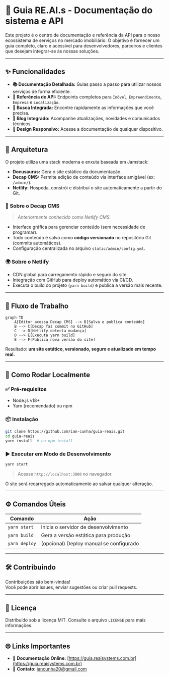# 📘 Guia RE.AI.s - Documentação do sistema e API

Este projeto é o centro de documentação e referência da API para o nosso ecossistema de serviços no mercado imobiliário. O objetivo é fornecer um guia completo, claro e acessível para desenvolvedores, parceiros e clientes que desejam integrar-se às nossas soluções.

---

## ✨ Funcionalidades

- **📚 Documentação Detalhada:** Guias passo a passo para utilizar nossos serviços de forma eficiente.
- **🔌 Referência de API:** Endpoints completos para `Imóvel`, `Empreendimento`, `Empresa` e `Localização`.
- **🔎 Busca Integrada:** Encontre rapidamente as informações que você precisa.
- **📰 Blog Integrado:** Acompanhe atualizações, novidades e comunicados técnicos.
- **📱 Design Responsivo:** Acesse a documentação de qualquer dispositivo.

---

## 🧱 Arquitetura

O projeto utiliza uma stack moderna e enxuta baseada em Jamstack:

- **Docusaurus:** Gera o site estático da documentação.
- **Decap CMS:** Permite edição de conteúdo via interface amigável (ex: `/admin/`).
- **Netlify:** Hospeda, constrói e distribui o site automaticamente a partir do Git.

### 🔧 Sobre o Decap CMS

> *Anteriormente conhecido como Netlify CMS.*

- Interface gráfica para gerenciar conteúdo (sem necessidade de programar).
- Todo conteúdo é salvo como **código versionado** no repositório Git (commits automáticos).
- Configuração centralizada no arquivo `static/admin/config.yml`.

### 🌍 Sobre o Netlify

- CDN global para carregamento rápido e seguro do site.
- Integração com GitHub para deploy automático via CI/CD.
- Executa o build do projeto (`yarn build`) e publica a versão mais recente.

---

## 🔁 Fluxo de Trabalho

```mermaid
graph TD
    A[Editor acessa Decap CMS] --> B[Salva e publica conteúdo]
    B --> C[Decap faz commit no GitHub]
    C --> D[Netlify detecta mudança]
    D --> E[Executa yarn build]
    E --> F[Publica nova versão do site]
```

Resultado: **um site estático, versionado, seguro e atualizado em tempo real.**

---

## 🚀 Como Rodar Localmente

### ✅ Pré-requisitos

- Node.js v18+  
- Yarn (recomendado) ou npm

### 📦 Instalação

```bash
git clone https://github.com/ian-cunha/guia-reais.git
cd guia-reais
yarn install  # ou npm install
```

### ▶️ Executar em Modo de Desenvolvimento

```bash
yarn start
```

> Acesse `http://localhost:3000` no navegador.

O site será recarregado automaticamente ao salvar qualquer alteração.

---

## ⚙️ Comandos Úteis

| Comando            | Ação                                             |
|--------------------|--------------------------------------------------|
| `yarn start`       | Inicia o servidor de desenvolvimento             |
| `yarn build`       | Gera a versão estática para produção             |
| `yarn deploy`      | (opcional) Deploy manual se configurado          |

---

## 🛠 Contribuindo

Contribuições são bem-vindas!  
Você pode abrir issues, enviar sugestões ou criar pull requests.

---

## 📄 Licença

Distribuído sob a licença MIT. Consulte o arquivo `LICENSE` para mais informações.

---

## 🌐 Links Importantes

- 📘 **Documentação Online:** [https://guia.reaisystems.com.br](https://guia.reaisystems.com.br)
- 💬 **Contato:** iancunha20@gmail.com
